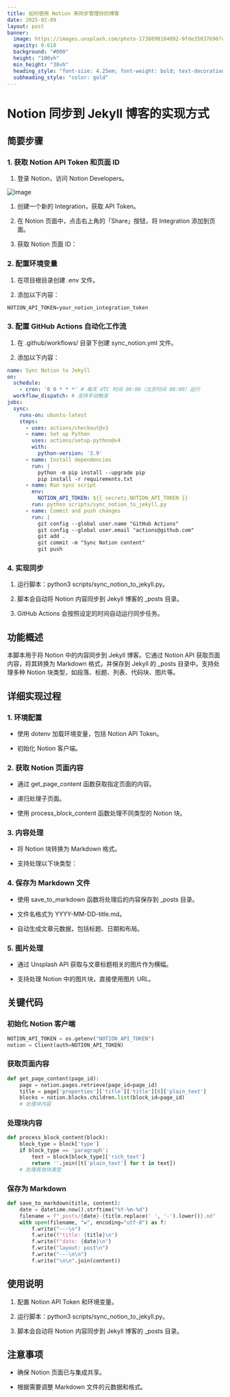 ```yaml
---
title: 如何使用 Notion 来同步管理你的博客
date: 2025-02-09
layout: post
banner:
  image: https://images.unsplash.com/photo-1738898104892-9fde35037690?crop=entropy&cs=tinysrgb&fit=max&fm=jpg&ixid=M3w2OTIwMzJ8MHwxfHJhbmRvbXx8fHx8fHx8fDE3MzkxMzk0Mzl8&ixlib=rb-4.0.3&q=80&w=1080
  opacity: 0.618
  background: "#000"
  height: "100vh"
  min_height: "38vh"
  heading_style: "font-size: 4.25em; font-weight: bold; text-decoration: underline"
  subheading_style: "color: gold"
---
```


# Notion 同步到 Jekyll 博客的实现方式

## 简要步骤

### 1. 获取 Notion API Token 和页面 ID

1. 登录 Notion，访问 Notion Developers。

![image](https://prod-files-secure.s3.us-west-2.amazonaws.com/a7a0cc5a-89b9-4cda-8686-1fba0ca52f40/d19c1afe-dea5-4312-9333-786b0ba83054/image.png?X-Amz-Algorithm=AWS4-HMAC-SHA256&X-Amz-Content-Sha256=UNSIGNED-PAYLOAD&X-Amz-Credential=ASIAZI2LB4662VEAVH6V%2F20250209%2Fus-west-2%2Fs3%2Faws4_request&X-Amz-Date=20250209T221719Z&X-Amz-Expires=3600&X-Amz-Security-Token=IQoJb3JpZ2luX2VjEJT%2F%2F%2F%2F%2F%2F%2F%2F%2F%2FwEaCXVzLXdlc3QtMiJIMEYCIQDiTMsJfhSI4qXG4FybqIqQc7oRWUh%2FT4GpDV2JjcQklwIhAIIvV4S5TkKBPpWvGAWh5Ja9q8h%2FEd6JMEmKtSxW4D2uKogECK3%2F%2F%2F%2F%2F%2F%2F%2F%2F%2FwEQABoMNjM3NDIzMTgzODA1IgwALGVgmXYiNixNkcMq3AP6OMB6WlB56d%2F95k1OthOCtR266Hq7AVtfyOh4U3bJ%2FOsrcB3KyZhqX8e1GEZrH96iS0arqkXSaxsmA%2FaSt1EYVJtlIGCpPXYJHY1i4Kv9%2BHbXFRf5MP%2FnDkBiN9swoq0d%2BEM8wa9C0rbaPd6gSBAGrjQoh1INAngETHFQjUBEUlIXTBV5PiaOgyJsZUr0jNNSg8%2Bjo2BeIrOGEFvlkLT9YTihb6rNX612x26O1NWfho7ZHcX3SfhlhoXTvNvge2VvhnxJAXru9NlLTI4wW9s%2F3Wpyr4zssjAl4h3ocmgFYe0Gk36UMAABjYGlrXJ%2FwQhyjY2htmEVaQcd86AXmPziQXlBo7QOFrreeP1y9Tp4YTe07hMORBtfHjNG8zHD8WipGAWV2W6Ts5zTs7vVC%2FZtMS8%2BZWPlNq9WpbvC7mcBh%2F18ypXpkOUc7is8ZeJ9j0h%2BueCZlUEmCxotg9%2BVzMt4AVHtecr%2FMAksPEBS5SrLecmaOpj2LOitouz0S1WlRgFu8NuU2uNCs%2FDWGCapLPHox4DcpVjRRFHIjtyS%2FSUVoPvuqLM%2BTCPTZsbm0nvO%2BW%2FRR54WARX44AQo%2FpAS3ikgvAOBTnPjIyeYFAVHM6tpbm2bKoTdaGnivL4GBTDljqS9BjqkAaFo1rc3yFqQI3NqBkyPeeBZFpLxnq%2BRBwCEQUbjHOERRKThHfJlwXGc69gHMAyoJYv3%2FJKQV3WwkkoUvbdNAMuugMhds35Wd7IBqcDA5vjsc0IvNwjzs9tJv1j%2F5Zj9SDpvWyH2mFIpdrN3Qgcdvbla1DPja58bvyyaW8Ri5RtcrFI78wxwRo0NDmZTIIBBZzECERZuKbn%2B5VUeRVgy06Gw9%2BZw&X-Amz-Signature=3727909eac30b0234ca1e6a0b44b42520f23c79c283f25343bba06fbe5996f49&X-Amz-SignedHeaders=host&x-id=GetObject)

1. 创建一个新的 Integration，获取 API Token。

1. 在 Notion 页面中，点击右上角的「Share」按钮，将 Integration 添加到页面。

1. 获取 Notion 页面 ID：


### 2. 配置环境变量

1. 在项目根目录创建 .env 文件。

1. 添加以下内容：

```javascript
NOTION_API_TOKEN=your_notion_integration_token
```

### 3. 配置 GitHub Actions 自动化工作流

1. 在 .github/workflows/ 目录下创建 sync_notion.yml 文件。

1. 添加以下内容：

```yaml
name: Sync Notion to Jekyll
on:
  schedule:
    - cron: '0 0 * * *' # 每天 UTC 时间 00:00（北京时间 08:00）运行
  workflow_dispatch: # 支持手动触发
jobs:
  sync:
    runs-on: ubuntu-latest
    steps:
      - uses: actions/checkout@v3
      - name: Set up Python
        uses: actions/setup-python@v4
        with:
          python-version: '3.9'
      - name: Install dependencies
        run: |
          python -m pip install --upgrade pip
          pip install -r requirements.txt
      - name: Run sync script
        env:
          NOTION_API_TOKEN: ${{ secrets.NOTION_API_TOKEN }}
        run: python scripts/sync_notion_to_jekyll.py
      - name: Commit and push changes
        run: |
          git config --global user.name "GitHub Actions"
          git config --global user.email "actions@github.com"
          git add .
          git commit -m "Sync Notion content"
          git push
```

### 4. 实现同步

1. 运行脚本：python3 scripts/sync_notion_to_jekyll.py。

1. 脚本会自动将 Notion 内容同步到 Jekyll 博客的 _posts 目录。

1. GitHub Actions 会按照设定的时间自动运行同步任务。

## 功能概述

本脚本用于将 Notion 中的内容同步到 Jekyll 博客。它通过 Notion API 获取页面内容，将其转换为 Markdown 格式，并保存到 Jekyll 的 _posts 目录中。支持处理多种 Notion 块类型，如段落、标题、列表、代码块、图片等。

## 详细实现过程

### 1. 环境配置

- 使用 dotenv 加载环境变量，包括 Notion API Token。

- 初始化 Notion 客户端。

### 2. 获取 Notion 页面内容

- 通过 get_page_content 函数获取指定页面的内容。

- 递归处理子页面。

- 使用 process_block_content 函数处理不同类型的 Notion 块。

### 3. 内容处理

- 将 Notion 块转换为 Markdown 格式。

- 支持处理以下块类型：


### 4. 保存为 Markdown 文件

- 使用 save_to_markdown 函数将处理后的内容保存到 _posts 目录。

- 文件名格式为 YYYY-MM-DD-title.md。

- 自动生成文章元数据，包括标题、日期和布局。

### 5. 图片处理

- 通过 Unsplash API 获取与文章标题相关的图片作为横幅。

- 支持处理 Notion 中的图片块，直接使用图片 URL。

## 关键代码

### 初始化 Notion 客户端

```python
NOTION_API_TOKEN = os.getenv("NOTION_API_TOKEN")
notion = Client(auth=NOTION_API_TOKEN)
```

### 获取页面内容

```python
def get_page_content(page_id):
    page = notion.pages.retrieve(page_id=page_id)
    title = page['properties']['title']['title'][0]['plain_text']
    blocks = notion.blocks.children.list(block_id=page_id)
    # 处理块内容
```

### 处理块内容

```python
def process_block_content(block):
    block_type = block['type']
    if block_type == 'paragraph':
        text = block[block_type]['rich_text']
        return ''.join([t['plain_text'] for t in text])
    # 处理其他块类型
```

### 保存为 Markdown

```python
def save_to_markdown(title, content):
    date = datetime.now().strftime("%Y-%m-%d")
    filename = f"_posts/{date}-{title.replace(' ', '-').lower()}.md"
    with open(filename, "w", encoding="utf-8") as f:
        f.write("---\n")
        f.write(f"title: {title}\n")
        f.write(f"date: {date}\n")
        f.write("layout: post\n")
        f.write("---\n\n")
        f.write("\n\n".join(content))
```

## 使用说明

1. 配置 Notion API Token 和环境变量。

1. 运行脚本：python3 scripts/sync_notion_to_jekyll.py。

1. 脚本会自动将 Notion 内容同步到 Jekyll 博客的 _posts 目录。

## 注意事项

- 确保 Notion 页面已与集成共享。

- 根据需要调整 Markdown 文件的元数据和格式。